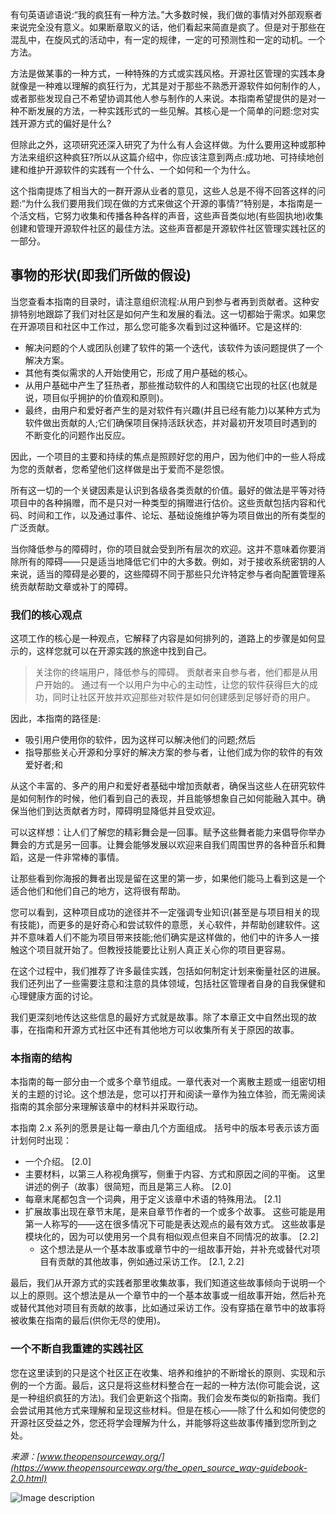 有句英语谚语说:“我的疯狂有一种方法。”大多数时候，我们做的事情对外部观察者来说完全没有意义。如果断章取义的话，他们看起来简直是疯了。但是对于那些在混乱中，在旋风式的活动中，有一定的规律，一定的可预测性和一定的动机。一个方法。

方法是做某事的一种方式，一种特殊的方式或实践风格。开源社区管理的实践本身就像是一种难以理解的疯狂行为，尤其是对于那些不熟悉开源软件如何制作的人，或者那些发现自己不希望协调其他人参与制作的人来说。本指南希望提供的是对一种不断发展的方法，一种实践形式的一些见解。其核心是一个简单的问题:您对实践开源方式的偏好是什么?

但除此之外，这项研究还深入研究了为什么有人会这样做。为什么要用这种或那种方法来组织这种疯狂?所以从这篇介绍中，你应该注意到两点:成功地、可持续地创建和维护开源软件的实践有一个什么、一个如何和一个为什么。

这个指南提炼了相当大的一群开源从业者的意见，这些人总是不得不回答这样的问题:“为什么我们要用我们现在做的方式来做这个开源的事情?”特别是，本指南是一个活文档，它努力收集和传播各种各样的声音，这些声音类似地(有些固执地)收集创建和管理开源软件社区的最佳方法。这些声音都是开源软件社区管理实践社区的一部分。

## 事物的形状(即我们所做的假设)

当您查看本指南的目录时，请注意组织流程:从用户到参与者再到贡献者。这种安排特别地跟踪了我们对社区是如何产生和发展的看法。这一切都始于需求。如果您在开源项目和社区中工作过，那么您可能多次看到过这种循环。它是这样的:

- 解决问题的个人或团队创建了软件的第一个迭代，该软件为该问题提供了一个解决方案。
- 其他有类似需求的人开始使用它，形成了用户基础的核心。
- 从用户基础中产生了狂热者，那些推动软件的人和围绕它出现的社区(也就是说，项目似乎拥护的价值观和原则)。
- 最终，由用户和爱好者产生的是对软件有兴趣(并且已经有能力)以某种方式为软件做出贡献的人;它们确保项目保持活跃状态，并对最初开发项目时遇到的不断变化的问题作出反应。

因此，一个项目的主要和持续的焦点是照顾好您的用户，因为他们中的一些人将成为您的贡献者，您希望他们这样做是出于爱而不是怨恨。

所有这一切的一个关键因素是认识到各级各类贡献的价值。最好的做法是平等对待项目中的各种捐赠，而不是只对一种类型的捐赠进行估价。这些贡献包括内容和代码、时间和工作，以及通过事件、论坛、基础设施维护等为项目做出的所有类型的广泛贡献。

当你降低参与的障碍时，你的项目就会受到所有层次的欢迎。这并不意味着你要消除所有的障碍——只是适当地降低它们中的大多数。例如，对于接收系统密钥的人来说，适当的障碍是必要的，这些障碍不同于那些只允许特定参与者向配置管理系统贡献帮助文章或补丁的障碍。

### 我们的核心观点

这项工作的核心是一种观点，它解释了内容是如何排列的，道路上的步骤是如何显示的，这样您就可以在开源实践的旅途中找到自己。

> 关注你的终端用户，降低参与的障碍。
> 贡献者来自参与者，他们都是从用户开始的。
> 通过有一个以用户为中心的主动性，让您的软件获得巨大的成功，同时让社区开放并欢迎那些对软件是如何创建感到足够好奇的用户。

因此，本指南的路径是:

- 吸引用户使用你的软件，因为这样可以解决他们的问题;然后
- 指导那些关心开源和分享好的解决方案的参与者，让他们成为你的软件的有效爱好者;和

从这个丰富的、多产的用户和爱好者基础中增加贡献者，确保当这些人在研究软件是如何制作的时候，他们看到自己的表现，并且能够想象自己如何能融入其中。确保当他们到达贡献者方时，障碍明显降低并且受欢迎。

可以这样想：让人们了解您的精彩舞会是一回事。赋予这些舞者能力来倡导你举办舞会的方式是另一回事。让舞会能够发展以欢迎来自我们周围世界的各种音乐和舞蹈，这是一件非常棒的事情。

让那些看到你海报的舞者出现是留在这里的第一步，如果他们能马上看到这是一个适合他们和他们自己的地方，这将很有帮助。

您可以看到，这种项目成功的途径并不一定强调专业知识(甚至是与项目相关的现有技能)，而更多的是好奇心和尝试软件的意愿，关心软件，并帮助创建软件。这并不意味着人们不能为项目带来技能;他们确实是这样做的，他们中的许多人一接触这个项目就开始了。但教授技能要比让别人真正关心你的项目更容易。

在这个过程中，我们推荐了许多最佳实践，包括如何制定计划来衡量社区的进展。我们还列出了一些需要注意和注意的具体领域，包括社区管理者自身的自我保健和心理健康方面的讨论。

我们更深刻地传达这些信息的最好方式就是故事。除了本章正文中自然出现的故事，在指南和开源方式社区中还有其他地方可以收集所有关于原因的故事。

### 本指南的结构

本指南的每一部分由一个或多个章节组成。一章代表对一个离散主题或一组密切相关的主题的讨论。这个想法是，您可以打开和阅读一章作为独立体验，而无需阅读指南的其余部分来理解该章中的材料并采取行动。

本指南 2.x 系列的愿景是让每一章由几个方面组成。 括号中的版本号表示该方面计划何时出现：

- 一个介绍。 [2.0]
- 主要材料，以第三人称视角撰写，侧重于内容、方式和原因之间的平衡。 这里讲述的例子（故事）很简短，而且是第三人称。 [2.0]
- 每章末尾都包含一个词典，用于定义该章中术语的特殊用法。 [2.1]
- 扩展故事出现在章节末尾，是来自章节作者的一个或多个故事。 这些可能是用第一人称写的——这在很多情况下可能是表达观点的最有效方式。 这些故事是模块化的，因为可以使用另一个具有相似观点但来自不同情况的故事。 [2.2]
    - 这个想法是从一个基本故事或章节中的一组故事开始，并补充或替代对项目有贡献的其他故事，例如通过采访工作。 [2.1, 2.2]

最后，我们从开源方式的实践者那里收集故事，我们知道这些故事倾向于说明一个以上的原则。这个想法是从一个章节中的一个基本故事或一组故事开始，然后补充或替代其他对项目有贡献的故事，比如通过采访工作。没有穿插在章节中的故事将被收集在指南的最后(供你无尽的使用)。

### 一个不断自我重建的实践社区

您在这里读到的只是这个社区正在收集、培养和维护的不断增长的原则、实现和示例的一个方面。最后，这只是将这些材料整合在一起的一种方法(你可能会说，这是一种组织疯狂的方法)。我们会更新这个指南。我们会发布类似的新指南。我们会尝试用其他方式来理解和呈现这些材料。但是在核心——除了什么和如何使您的开源社区受益之外，您还将学会理解为什么，并能够将这些故事传播到您所到之处。

 _来源：[www.theopensourceway.org/](https://www.theopensourceway.org/the_open_source_way-guidebook-2.0.html)_ 

![Image description](https://i.creativecommons.org/l/by-sa/4.0/88x31.png "CC BY-SA 4.0")